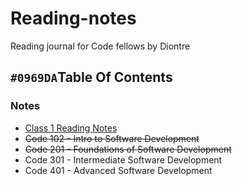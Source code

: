 # Reading-notes
Reading journal for Code fellows by Diontre 

## `#0969DA`Table Of Contents


### Notes

- [Class 1 Reading Notes](201/class1.md)
- ~~Code 102 - Intro to Software Development~~
- ~~Code 201 - Foundations of Software Development~~
- Code 301 - Intermediate Software Development
- Code 401 - Advanced Software Development




